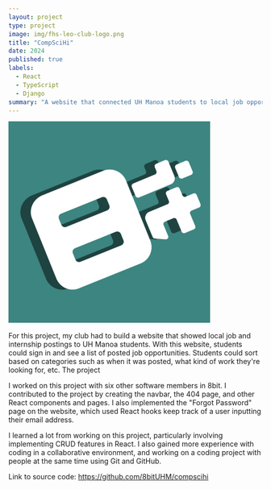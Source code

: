 ```yaml
---
layout: project
type: project
image: img/fhs-leo-club-logo.png
title: "CompSciHi"
date: 2024
published: true
labels:
  - React
  - TypeScript
  - Django
summary: "A website that connected UH Manoa students to local job opportunities."
---
```


<img width="400px" src="../img/8bit_logo.webp" alt="8bit's logo">
<br>

For this project, my club had to build a website that showed local job and internship postings to UH Manoa students. With this website, students could sign in and see a list of posted job opportunities. Students could sort based on categories such as when it was posted, what kind of work they're looking for, etc. The project 

I worked on this project with six other software members in 8bit. I contributed to the project by creating the navbar, the 404 page, and other React components and pages. I also implemented the "Forgot Password" page on the website, which used React hooks keep track of a user inputting their email address.

I learned a lot from working on this project, particularly involving implementing CRUD features in React. I also gained more experience with coding in a collaborative environment, and working on a coding project with people at the same time using Git and GitHub. 

Link to source code: <a href="https://github.com/8bitUHM/compscihi">https://github.com/8bitUHM/compscihi</a>
